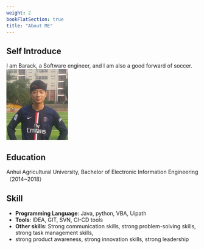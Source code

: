 ```yaml
---
weight: 2
bookFlatSection: true
title: "About ME"
---
```


## Self Introduce
I am Barack, a Software engineer, and I am also a good forward of soccer.   
![img_1.png](img_1.png)
## Education
Anhui Agricultural University, Bachelor of Electronic Information Engineering （2014~2018）

## Skill
- **Programming Language**: Java, python, VBA, Uipath
- **Tools**: IDEA, GIT, SVN, CI-CD tools
- **Other skills**: Strong communication skills, strong problem-solving skills, strong task management skills, 
- strong product awareness, strong innovation skills, strong leadership



